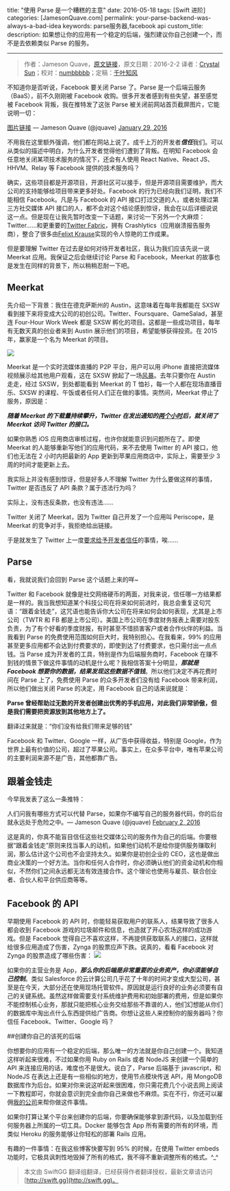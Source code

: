 title: "使用 Parse 是一个糟糕的主意"
date: 2016-05-18
tags: [Swift 进阶]
categories: [JamesonQuave.com]
permalink: your-parse-backend-was-always-a-bad-idea
keywords: parse服务器,facebook api
custom_title: 
description: 如果想让你的应用有一个稳定的后端，强烈建议你自己创建一个，而不是去依赖类似 Parse 的服务。

---
> 作者：Jameson Quave，[原文链接](http://jamesonquave.com/blog/your-parse-backend-was-always-a-bad-idea/)，原文日期：2016-2-2
> 译者：[Crystal Sun](http://www.jianshu.com/users/7a2d2cc38444/latest_articles)；校对：[numbbbbb](http://numbbbbb.com/)；定稿：[千叶知风](http://weibo.com/xiaoxxiao)
  







<!--此处开始正文-->

不知道你是否听说，Facebook 要关闭 Parse 了。Parse 是一个后端云服务（BaaS），前不久刚刚被 Facebook 收购。很多开发者感到有些失望，甚至感觉被 Facebook 背叛，我在推特发了这张 Parse 被关闭前网站首页截屏图片，它能说明一切：

[图片链接](https://t.co/ctoxrvTLYx)
— Jameson Quave (@jquave) [January 29, 2016](https://twitter.com/jquave/status/692910323850985472)

不用我在这里额外强调，他们都在网站上说了。成千上万的开发者***信任***我们。可以从类似的描述中明白，为什么开发者觉得他们遭到了背叛。在明知 Facebook 会任意地关闭某项技术服务的情况下，还会有人使用 React Native、React JS、HHVM、Relay 等 Facebook 提供的技术服务吗？

<!--more-->

确实，这些项目都是开源项目，开源社区可以接手，但是开源项目需要维护，而大公司的支持能够给项目带来更多好处。Facebook 的行为已经向我们证明，我们不能相信 Facebook。凡是与 Facebook 的 API 接口打过交道的人，或者处理过第三方社交媒体 API 接口的人，都不会对这个结论感到惊讶，我会在以后详细说说这一点。但是现在让我先暂时改变一下话题，来讨论一下另外一个大麻烦：Twitter……和更重要的[Twitter Fabric](https://get.fabric.io)，拥有 Crashlytics（应用崩溃报告服务商），整合了很多由[Felixt Krause](https://github.com/KrauseFx)实现的令人惊艳的工作成果。

但是要理解 Twitter 在过去是如何对待开发者社区，我认为我们应该先说一说 Meerkat 应用。我保证之后会继续讨论 Parse 和 Facebook，Meerkat 的故事也是发生在同样的背景下，所以稍稍忍耐一下吧。

## Meerkat

先介绍一下背景：我住在德克萨斯州的 Austin，这意味着在每年我都能在 SXSW 看到接下来将变成大公司的初创公司。Twitter、Foursquare、GameSalad，甚至连 Four-Hour Work Week 都是 SXSW 孵化的项目。这都是一些成功项目，每年有无数天真的创业者来到 Austin 展示他们的项目，希望能够获得投资。在 2015 年，赢家是一个名为 Meerkat 的项目。

![](/img/articles/your-parse-backend-was-always-a-bad-idea/12401463538621.8656638)

Meerkat 是一个实时流媒体直播的 P2P 平台，用户可以用 iPhone 直接把流媒体视频展示给其他用户观看，这在 SXSW 掀起了一场[风暴](http://www.theverge.com/2015/3/17/8234769/how-meerkat-conquered-all-at-sxsw)。去年只要你在 Austin 走走，经过 SXSW，到处都能看到 Meerkat 的 T 恤衫，每一个人都在现场直播音乐、SXSW 的课程、午饭或者任何人们正在做的事情。突然间，Meerkat 停止了服务，原因是：

***随着 Meerkat 的下载量持续攀升，Twitter 在发出通知的[两个小时](http://www.fastcompany.com/3043716/sxsw/twitter-only-gave-meerkat-2-hours-notice-before-cutting-access-to-the-social-graph)后，就关闭了 Meerkat 访问 Twitter 的接口。***

如果你熟悉 iOS 应用商店审核过程，也许你就能意识到问题所在了。即使 Meerkat 的人能够重新写他们的应用代码，来不去使用 Twitter 的 API 接口，他们也无法在 2 小时内把最新的 App 更新到苹果应用商店中，实际上，需要至少 3 周的时间才能更新上去。

我实际上并没有感到惊讶，但是好多人不理解 Twitter 为什么要做这样的事情，Twitter 是否违反了 API 条款？属于违法行为吗？

实际上，没有违反条款，也没有违法……

Twitter 关闭了 Meerkat，因为 Twitter 自己开发了一个应用叫 Periscope，是 Meerkat 的竞争对手，我拒绝给出链接。

于是就发生了 Twitter 上一度[要求给予开发者信任](https://gigaom.com/2014/09/30/twitter-to-developers-seriously-this-time-you-can-totally-trust-us-not-to-ambush-you/)的事情，唉……

## Parse

看，我就说我们会回到 Parse 这个话题上来的咩~

Twitter 和 Facebook 就像是社交网络硬币的两面，对我来说，信任哪一方结果都是一样的。我当我想知道某个科技公司在将来如何前进时，我总会重复这句咒语：“跟着金钱走”，这咒语也能告诉你大公司在将来如何会如何表现，尤其是上市公司（TWTR 和 FB 都是上市公司）。美国上市公司在季度财务报表上需要对股东负责，为了有个好看的季度财报，有时甚至不惜损害客户或者合作伙伴的利益。当我看到 Parse 的免费使用范围如何巨大时，我特别担心。在我看来，99% 的应用甚至更多应用都不会达到付费要求的，即使到达了付费要求，也只需付出一点点钱。当 Parse 成为开发者的工具，特别是作为后端服务商时，Facebook 在赚不到钱的情景下做这件事情的动机是什么呢？我相信答案十分明显，***那就是 Facebook 想要你的数据，结果发现这些数据不值钱***。所以他们决定不再花费时间在 Parse 上了，免费使用 Parse 的众多开发者们没有给 Facebook 带来利润，所以他们做出关闭 Parse 的决定，用 Facebook 自己的话来说就是：

**Parse 曾经帮助过无数的开发者创建出优秀的手机应用，对此我们非常骄傲，但是我们需要把资源放到其他地方上了。**

翻译过来就是：“你们没有给我们带来足够的钱”

Facebook 和 Twitter、Google 一样，从广告中获得收益，特别是 Google，作为世界上最有价值的公司，超过了苹果公司。事实上，在众多平台中，唯有苹果公司的主要利润来源不是广告，其他都靠广告。

## 跟着金钱走

今早我发表了这么一条推特：

人们问我有哪些方式可以代替 Parse，如果你不编写自己的服务器代码，你的后台就永远处于危险之中。— Jameson Quave (@jquave) [February 2, 2016](https://twitter.com/jquave/status/694516340300713984)

这是真的，你真不能盲目信任这些社交媒体公司的服务作为自己的后端。你要根据“跟着金钱走”原则来找当事人的动机，如果他们动机不是给你提供服务赚取利润，那么估计这个公司也不会坚持太久。如果你是初创企业的 CEO，这也是做出商业决策的一个好方法。当你和任何人合作时，你必须确认他们的资金动机和你相似，不然你们之间永远都无法有效连接合作。这个理论也使用与雇员、联合创业者、合伙人和平台供应商等等。

## Facebook 的 API

早期使用 Facebook 的 API 时，你能轻易获取用户的联系人，结果导致了很多人都会收到 Facebook 游戏的垃圾邮件和信息，也造就了开心农场这样的成功游戏。但是 Facebook 觉得自己不喜欢这样，不再提供获取联系人的接口，这样就给很多应用造成了伤害，Zynga 的股票应声下跌。说真的，看看 Facebook 对 Zynga 的股票造成了哪些伤害：
![](/img/articles/your-parse-backend-was-always-a-bad-idea/12401463538623.3903446)

如果你的主营业务是 App，***那么你的后端是非常重要的业务资产，你必须能够自己控制***。类似 Salesforce 的云计算公司几乎花了十年的时间才变成大型公司，甚至是在今天，大部分还在使用现场托管软件。原因就是运行良好的业务必须要有自己的关键系统。虽然这样做需要支付系统维护费用和初始部署的费用，但是如果你不能控制核心业务，那就只能把核心业务交给那些不靠谱的人，他们幻想能从你们的数据库中淘出点什么东西提供给广告商。你想让这些人来控制你的服务器吗？你信任 Facebook、Twitter、Google 吗？

##创建你自己的该死的后端

你想要你的应用有一个稳定的后端，那么唯一的方法就是你自己创建一个。我知道这样听起来很难，不过如果你用 Ruby on Rails 或者 NodeJS 来创建一个简单的 API 来连接应用的话，难度也不是很大。说白了，Parse 后端基于 javascript，和 NodeJS 在表达上还是有一些相似的地方，使用节点模块传送 API，用 MongoDB 数据库作为后台。如果对你来说这听起来很困难，你只需花费几个小说去网上阅读一下教程即可，你就会意识到完全由你自己来做也不麻烦。实在不行，你还可以雇佣[我的公司](https://docs.google.com/spreadsheet/viewform?formkey=dGZFNjEyYXo2UDM0YlVQeGNQR2ZGMUE6MQ#gid=0)来帮你做这件事情。

如果你打算让某个平台来创建你的后端，你要确保能够拿到源代码，以及加载到任何服务器上所属的一切工具。Docker 能够包含 App 所有需要的所有的环境，而类似 Heroku 的服务能够让你轻松的部署 Rails 应用。

有趣的一件事情：在我这些博客快要写到 95% 的时候，在使用 Twitter embeds 功能时，它极具讽刺性地毁掉了所有的格式，我不得不重新调整所有的格式。^_^
> 本文由 SwiftGG 翻译组翻译，已经获得作者翻译授权，最新文章请访问 [http://swift.gg](http://swift.gg)。